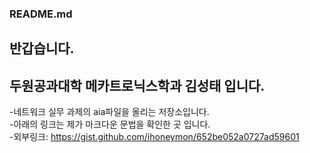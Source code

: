 ### README.md

 ## 반갑습니다.
 ## 두원공과대학 메카트로닉스학과 김성태 입니다.
 -네트워크 실무 과제의 aia파일을 올리는 저장소입니다.   
 -아래의 링크는 제가 마크다운 문법을 확인한 곳 입니다.   
 -외부링크: <https://gist.github.com/ihoneymon/652be052a0727ad59601>
